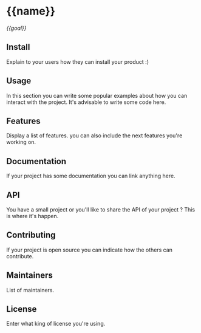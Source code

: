# {{name}}
*{{goal}}*

## Install
Explain to your users how they can install your product :)

## Usage
In this section you can write some popular examples about how you can interact with the project. It's advisable to write some code here.

## Features
Display a list of features. you can also include the next features you're working on.

## Documentation
If your project has some documentation you can link anything here.

## API
You have a small project or you'll like to share the API of your project ? This is where it's happen.

## Contributing
If your project is open source you can indicate how the others can contribute.

## Maintainers
List of maintainers.

## License
Enter what king of license you're using.
